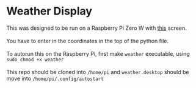 <h1>Weather Display</h1>
This was designed to be run on a Raspberry Pi Zero W with <a href="https://www.amazon.com/Raspberry-iUniker-2-8-inch-Resolution-Touchscreen/dp/B07H8ZY89H/ref=sr_1_2?dchild=1&keywords=raspberry+pi+zero+display&qid=1620609384&sr=8-2">this</a> screen.
<br> <br>
You have to enter in the coordinates in the top of the python file.
<br> <br>
To autorun this on the Raspberry Pi, first make <code>weather</code> executable, using <code>sudo chmod +x weather</code>
<br> <br>
This repo should be cloned into <code>/home/pi</code> and <code>weather.desktop</code> should be move into <code>/home/pi/.config/autostart</code>